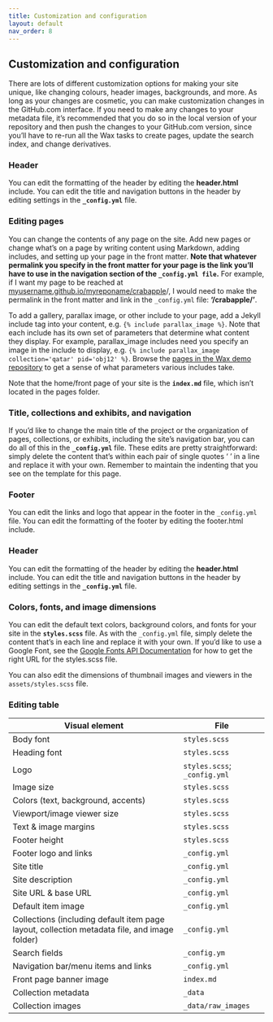 ```yaml
---
title: Customization and configuration
layout: default
nav_order: 8
---
```

## **Customization and configuration**

There are lots of different customization options for making your site unique, like changing colours, header images, backgrounds, and more. As long as your changes are cosmetic, you can make customization changes in the GitHub.com interface. If you need to make any changes to your metadata file, it’s recommended that you do so in the local version of your repository and then push the changes to your GitHub.com version, since you’ll have to re-run all the Wax tasks to create pages, update the search index, and change derivatives.

### **Header**

You can edit the formatting of the header by editing the **header.html** include. You can edit the title and navigation buttons in the header by editing settings in the **`_config.yml`** file.

### **Editing pages**

You can change the contents of any page on the site. Add new pages or change what’s on a page by writing content using Markdown, adding includes, and setting up your page in the front matter. **Note that whatever permalink you specify in the front matter for your page is the link you’ll have to use in the navigation section of the `_config.yml file`.** For example, if I want my page to be reached at [myusername.github.io/myreponame/crabapple](http://myusername.github.io/myreponame/crabapple)/, I would need to make the permalink in the front matter and link in the `_config.yml` file: **‘/crabapple/’**.

To add a gallery, parallax image, or other include to your page, add a Jekyll include tag into your content, e.g. `{% include parallax_image %}`. Note that each include has its own set of parameters that determine what content they display. For example, parallax\_image includes need you specify an image in the include to display, e.g. `{% include parallax_image collection='qatar' pid='obj12' %}`. Browse the [pages in the Wax demo repository](https://github.com/minicomp/wax) to get a sense of what parameters various includes take.

Note that the home/front page of your site is the **`index.md`** file, which isn’t located in the pages folder.

### **Title, collections and exhibits, and navigation**

If you’d like to change the main title of the project or the organization of pages, collections, or exhibits, including the site’s navigation bar, you can do all of this in the **`_config.yml`** file. These edits are pretty straightforward: simply delete the content that’s within each pair of single quotes ‘ ’ in a line and replace it with your own. Remember to maintain the indenting that you see on the template for this page.

### **Footer**

You can edit the links and logo that appear in the footer in the `_config.yml` file. You can edit the formatting of the footer by editing the footer.html include.

### **Header**

You can edit the formatting of the header by editing the **header.html** include. You can edit the title and navigation buttons in the header by editing settings in the **`_config.yml`** file.

### **Colors, fonts, and image dimensions**

You can edit the default text colors, background colors, and fonts for your site in the **`styles.scss`** file. As with the `_config.yml` file, simply delete the content that’s in each line and replace it with your own. If you’d like to use a Google Font, see the [Google Fonts API Documentation](https://developers.google.com/fonts/docs/getting_started) for how to get the right URL for the styles.scss file.

You can also edit the dimensions of thumbnail images and viewers in the `assets/styles.scss` file.

### **Editing table**

| Visual element | File |
| ----- | ----- |
| Body font | `styles.scss` |
| Heading font | `styles.scss` |
| Logo | `styles.scss`; `_config.yml` |
| Image size | `styles.scss` |
| Colors (text, background, accents) | `styles.scss` |
| Viewport/image viewer size | `styles.scss` |
| Text & image margins | `styles.scss` |
| Footer height | `styles.scss` |
| Footer logo and links | `_config.yml` |
| Site title | `_config.yml` |
| Site description | `_config.yml` |
| Site URL & base URL | `_config.yml` |
| Default item image | `_config.yml` |
| Collections (including default item page layout, collection metadata file, and image folder) | `_config.yml` |
| Search fields | `_config.ym` |
| Navigation bar/menu items and links | `_config.yml` |
| Front page banner image | `index.md` |
| Collection metadata | `_data` |
| Collection images | `_data/raw_images` |
